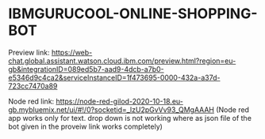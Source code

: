 # IBMGURUCOOL-ONLINE-SHOPPING-BOT
Preview link: https://web-chat.global.assistant.watson.cloud.ibm.com/preview.html?region=eu-gb&integrationID=089ed5b7-aad9-4dcb-a7b0-e5346d9c4ca2&serviceInstanceID=1f473695-0000-432a-a37d-723cc7470a89


Node red link: https://node-red-gilod-2020-10-18.eu-gb.mybluemix.net/ui/#!/0?socketid=_lzU2pGvVv93_QMgAAAH  (Node red app works only for text. drop down is not working where as json file of the bot given in the proveiw link works completely)
